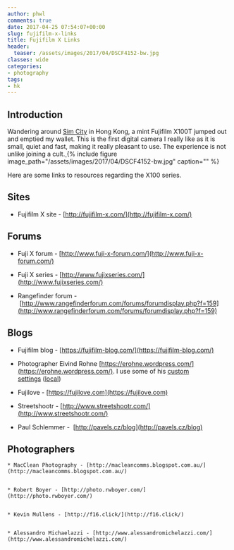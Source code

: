```yaml
---
author: phwl
comments: true
date: 2017-04-25 07:54:07+00:00
slug: fujifilm-x-links
title: Fujifilm X Links
header:
  teaser: /assets/images/2017/04/DSCF4152-bw.jpg
classes: wide
categories:
- photography
tags:
- hk
---
```


## Introduction
Wandering around [Sim City](http://www.allabouthongkong.com/?p=644) in Hong Kong, a mint Fujifilm X100T jumped out and emptied my wallet. This is the first digital camera I really like as it is small, quiet and fast, making it really pleasant to use. The experience is not unlike joining a cult.[
](/assets/images/2017/04/DSCF4152.jpg){% include figure image_path="/assets/images/2017/04/DSCF4152-bw.jpg" caption="" %}

<!-- more -->

Here are some links to resources regarding the X100 series.


## Sites






  * Fujifilm X site - [http://fujifilm-x.com/](http://fujifilm-x.com/)




## Forums






  * Fuji X forum - [http://www.fuji-x-forum.com/](http://www.fuji-x-forum.com/)


  * Fuji X series - [http://www.fujixseries.com/](http://www.fujixseries.com/)


  * Rangefinder forum - [http://www.rangefinderforum.com/forums/forumdisplay.php?f=159](http://www.rangefinderforum.com/forums/forumdisplay.php?f=159)




## Blogs






  * Fujifilm blog - [https://fujifilm-blog.com/](https://fujifilm-blog.com/)


  * Photographer Eivind Rohne [https://erohne.wordpress.com/](https://erohne.wordpress.com/). I use some of his [custom settings](https://erohne.wordpress.com/2015/01/05/custom-settings-for-the-fujifilm-x-t1/) ([local](/assets/images/2017/04/img_0879-0.jpg))


  * Fujilove - [https://fujilove.com](https://fujilove.com)


  * Streetshootr - [http://www.streetshootr.com/](http://www.streetshootr.com/)


  * Paul Schlemmer -  [http://pavels.cz/blog](http://pavels.cz/blog)


## Photographers




    * MacClean Photography - [http://macleancomms.blogspot.com.au/](http://macleancomms.blogspot.com.au/)


    * Robert Boyer - [http://photo.rwboyer.com/](http://photo.rwboyer.com/)


    * Kevin Mullens - [http://f16.click/](http://f16.click/)


    * Alessandro Michaelazzi - [http://www.alessandromichelazzi.com/](http://www.alessandromichelazzi.com/)





